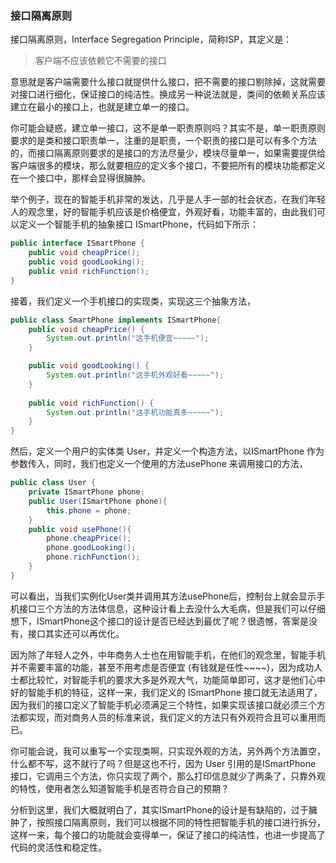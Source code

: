 ### 接口隔离原则

接口隔离原则，Interface Segregation Principle，简称ISP，其定义是：

> 客户端不应该依赖它不需要的接口

意思就是客户端需要什么接口就提供什么接口，把不需要的接口剔除掉，这就需要对接口进行细化，保证接口的纯洁性。换成另一种说法就是，类间的依赖关系应该建立在最小的接口上，也就是建立单一的接口。

你可能会疑惑，建立单一接口，这不是单一职责原则吗？其实不是，单一职责原则要求的是类和接口职责单一，注重的是职责，一个职责的接口是可以有多个方法的，而接口隔离原则要求的是接口的方法尽量少，模块尽量单一，如果需要提供给客户端很多的模块，那么就要相应的定义多个接口，不要把所有的模块功能都定义在一个接口中，那样会显得很臃肿。

举个例子，现在的智能手机非常的发达，几乎是人手一部的社会状态，在我们年轻人的观念里，好的智能手机应该是价格便宜，外观好看，功能丰富的，由此我们可以定义一个智能手机的抽象接口 ISmartPhone，代码如下所示：

```java
public interface ISmartPhone {
    public void cheapPrice();
    public void goodLooking();
    public void richFunction();
}
```

接着，我们定义一个手机接口的实现类，实现这三个抽象方法，

```java
public class SmartPhone implements ISmartPhone{
    public void cheapPrice() {
        System.out.println("这手机便宜~~~~~");
    }

    public void goodLooking() {
        System.out.println("这手机外观好看~~~~~");
    }
    
    public void richFunction() {
        System.out.println("这手机功能真多~~~~~");
    }
}
```

然后，定义一个用户的实体类 User，并定义一个构造方法，以ISmartPhone 作为参数传入，同时，我们也定义一个使用的方法usePhone 来调用接口的方法，

```java
public class User {
    private ISmartPhone phone;
    public User(ISmartPhone phone){
        this.phone = phone;
    }
    public void usePhone(){
        phone.cheapPrice();
        phone.goodLooking();
        phone.richFunction();
    }
}
```

可以看出，当我们实例化User类并调用其方法usePhone后，控制台上就会显示手机接口三个方法的方法体信息，这种设计看上去没什么大毛病，但是我们可以仔细想下，ISmartPhone这个接口的设计是否已经达到最优了呢？很遗憾，答案是没有，接口其实还可以再优化。

因为除了年轻人之外，中年商务人士也在用智能手机，在他们的观念里，智能手机并不需要丰富的功能，甚至不用考虑是否便宜 (有钱就是任性~~~~)，因为成功人士都比较忙，对智能手机的要求大多是外观大气，功能简单即可，这才是他们心中好的智能手机的特征，这样一来，我们定义的 ISmartPhone 接口就无法适用了，因为我们的接口定义了智能手机必须满足三个特性，如果实现该接口就必须三个方法都实现，而对商务人员的标准来说，我们定义的方法只有外观符合且可以重用而已。

你可能会说，我可以重写一个实现类啊，只实现外观的方法，另外两个方法置空，什么都不写，这不就行了吗？但是这也不行，因为 User 引用的是ISmartPhone 接口，它调用三个方法，你只实现了两个，那么打印信息就少了两条了，只靠外观的特性，使用者怎么知道智能手机是否符合自己的预期？

分析到这里，我们大概就明白了，其实ISmartPhone的设计是有缺陷的，过于臃肿了，按照接口隔离原则，我们可以根据不同的特性把智能手机的接口进行拆分，这样一来，每个接口的功能就会变得单一，保证了接口的纯洁性，也进一步提高了代码的灵活性和稳定性。
